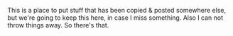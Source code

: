 This is a place to put stuff that has been copied & posted somewhere else, but we're going to keep this here, in case I miss something. Also I can not throw things away. So there's that.

